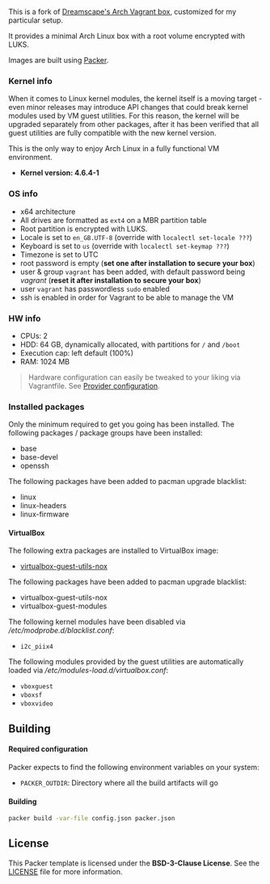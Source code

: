 This is a fork of [Dreamscape's Arch Vagrant
box](https://github.com/Dreamscapes/atlas-archlinux), customized for my
particular setup.

It provides a minimal Arch Linux box with a root volume encrypted with LUKS.

Images are built using [Packer](https://www.packer.io).

### Kernel info

When it comes to Linux kernel modules, the kernel itself is a moving target -
even minor releases may introduce API changes that could break kernel modules
used by VM guest utilities. For this reason, the kernel will be upgraded
separately from other packages, after it has been verified that all guest
utilities are fully compatible with the new kernel version.

This is the only way to enjoy Arch Linux in a fully functional VM environment.

- **Kernel version: 4.6.4-1**

### OS info

- x64 architecture
- All drives are formatted as `ext4` on a MBR partition table
- Root partition is encrypted with LUKS.
- Locale is set to `en_GB.UTF-8` (override with `localectl set-locale ???`)
- Keyboard is set to `us` (override with `localectl set-keymap ???`)
- Timezone is set to UTC
- root password is empty (**set one after installation to secure your box**)
- user & group `vagrant` has been added, with default password being *vagrant* (**reset it after installation to secure your box**)
- user `vagrant` has passwordless `sudo` enabled
- ssh is enabled in order for Vagrant to be able to manage the VM

### HW info

- CPUs: 2
- HDD: 64 GB, dynamically allocated, with partitions for `/` and `/boot`
- Execution cap: left default (100%)
- RAM: 1024 MB

> Hardware configuration can easily be tweaked to your liking via Vagrantfile. See [Provider configuration](https://docs.vagrantup.com/v2/providers/configuration.html).

### Installed packages

Only the minimum required to get you going has been installed. The following packages / package groups have been installed:

- base
- base-devel
- openssh

The following packages have been added to pacman upgrade blacklist:

- linux
- linux-headers
- linux-firmware

#### VirtualBox

The following extra packages are installed to VirtualBox image:

- [virtualbox-guest-utils-nox](https://www.archlinux.org/packages/community/x86_64/virtualbox-guest-utils-nox)

The following packages have been added to pacman upgrade blacklist:

- virtualbox-guest-utils-nox
- virtualbox-guest-modules

The following kernel modules have been disabled via */etc/modprobe.d/blacklist.conf*:

- `i2c_piix4`

The following modules provided by the guest utilities are automatically loaded via */etc/modules-load.d/virtualbox.conf*:

- `vboxguest`
- `vboxsf`
- `vboxvideo`

## Building

#### Required configuration

Packer expects to find the following environment variables on your system:

- `PACKER_OUTDIR`: Directory where all the build artifacts will go

#### Building

```bash
packer build -var-file config.json packer.json
```

## License

This Packer template is licensed under the **BSD-3-Clause License**. See the [LICENSE](LICENSE) file for more information.
